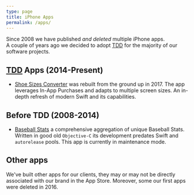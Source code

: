```yaml
---
type: page
title: iPhone Apps  
permalink: /apps/
---
```


Since 2008 we have published _and deleted_ multiple iPhone apps.  
A couple of years ago we decided to adopt [TDD](https://amzn.to/2HPEqJh) for the majority of our software projects.  

## [TDD](https://amzn.to/2HPEqJh) Apps (2014-Present)  

- [Shoe Sizes Converter](/shoes/) was rebuilt from the ground up in 2017. The app leverages In-App Purchases and adapts to multiple screen sizes. An in-depth refresh of modern Swift and its capabilities.  

## Before TDD (2008-2014)  

- [Baseball Stats](http://stats.cash-productions.com) a comprehensive aggregation of unique Baseball Stats. Written in good old `Objective-C` its development predates Swift and `autorelease` pools. This app is currently in maintenance mode.  

## Other apps  

We've built other apps for our clients, they may or may not be directly associated with our brand in the App Store. Moreover, some our first apps were deleted in 2016.  
